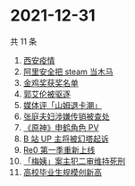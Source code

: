 # 2021-12-31

共 11 条

<!-- BEGIN -->
<!-- 最后更新时间 Fri Dec 31 2021 01:18:13 GMT+0800 (China Standard Time) -->

1. [西安疫情](https://www.zhihu.com/search?q=西安疫情)
1. [阿里安全把 steam 当木马](https://www.zhihu.com/search?q=steam)
1. [金鸡奖获奖名单](https://www.zhihu.com/search?q=金鸡奖)
1. [郭艾伦被驱逐](https://www.zhihu.com/search?q=郭艾伦被驱逐)
1. [媒体评「山姆退卡潮」](https://www.zhihu.com/search?q=山姆退卡潮)
1. [张庭夫妇涉嫌传销被查处](https://www.zhihu.com/search?q=张庭)
1. [《原神》申鹤角色 PV](https://www.zhihu.com/search?q=原神)
1. [B 站 UP 主将被幻塔起诉](https://www.zhihu.com/search?q=幻塔)
1. [Re0 第一季重新上线](https://www.zhihu.com/search?q=从零开始的异世界生活)
1. [「梅姨」案主犯二审维持死刑](https://www.zhihu.com/search?q=张维平)
1. [高校毕业生规模创新高](https://www.zhihu.com/search?q=高校毕业生规模)

<!-- END -->

